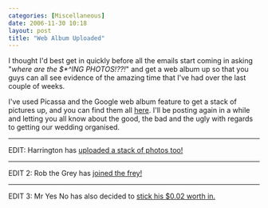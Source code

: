 ```yaml
---
categories: [Miscellaneous]
date: 2006-11-30 10:18
layout: post
title: "Web Album Uploaded"
---
```

I thought I'd best get in quickly before all the emails start coming in asking "<em>where are the $*^ING PHOTOS!??!</em>" and get a web album up so that you guys can all see evidence of the amazing time that I've had over the last couple of weeks.

I've used Picassa and the Google web album feature to get a stack of pictures up, and you can find them all <a href="http://picasaweb.google.com/thecolonial/" title="OJ and Amy's Wedding - 24th Nov '06" target="_blank">here</a>. I'll be posting again in a while and letting you all know about the good, the bad and the ugly with regards to getting our wedding organised.
<hr />
EDIT: Harrington has <a href="http://paulh.phanfare.com/album/161966/204542" title="OJ's Wedding" target="_blank">uploaded a stack of photos too!</a>
<hr />
EDIT 2: Rob the Grey has <a href="http://picasaweb.google.com/robertgreyling" title="OJ and Amy's Wedding" target="_blank">joined the frey!</a>
<hr />
EDIT 3: Mr Yes No has also decided to <a href="http://picasaweb.google.co.uk/yesnaud/OliverAmyWedding"  title="OJ and Amy's Wedding" target="_blank">stick his $0.02 worth in.</a>
